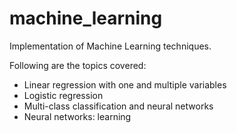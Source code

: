 # machine_learning
Implementation of Machine Learning techniques. 

Following are the topics covered:

- Linear regression with one and multiple variables
- Logistic regression
- Multi-class classification and neural networks
- Neural networks: learning